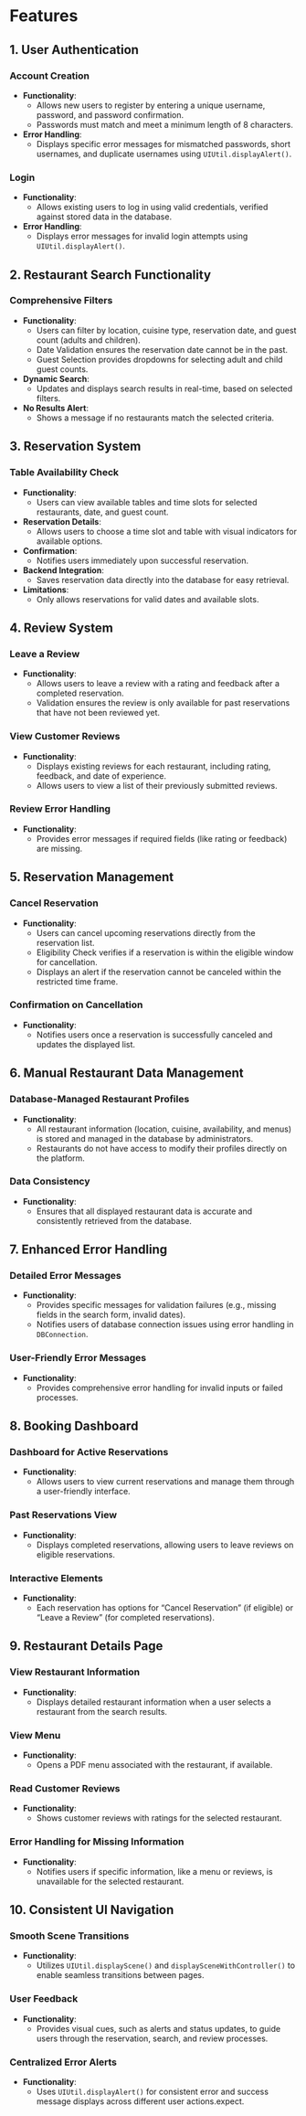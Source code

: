 # Features

## 1. User Authentication

### Account Creation
- **Functionality**:
   - Allows new users to register by entering a unique username, password, and password confirmation.
   - Passwords must match and meet a minimum length of 8 characters.
- **Error Handling**:
   - Displays specific error messages for mismatched passwords, short usernames, and duplicate usernames using `UIUtil.displayAlert()`.

### Login
- **Functionality**:
   - Allows existing users to log in using valid credentials, verified against stored data in the database.
- **Error Handling**:
   - Displays error messages for invalid login attempts using `UIUtil.displayAlert()`.

## 2. Restaurant Search Functionality

### Comprehensive Filters
- **Functionality**:
   - Users can filter by location, cuisine type, reservation date, and guest count (adults and children).
   - Date Validation ensures the reservation date cannot be in the past.
   - Guest Selection provides dropdowns for selecting adult and child guest counts.
- **Dynamic Search**:
   - Updates and displays search results in real-time, based on selected filters.
- **No Results Alert**:
   - Shows a message if no restaurants match the selected criteria.

## 3. Reservation System

### Table Availability Check
- **Functionality**:
   - Users can view available tables and time slots for selected restaurants, date, and guest count.
- **Reservation Details**:
   - Allows users to choose a time slot and table with visual indicators for available options.
- **Confirmation**:
   - Notifies users immediately upon successful reservation.
- **Backend Integration**:
   - Saves reservation data directly into the database for easy retrieval.
- **Limitations**:
   - Only allows reservations for valid dates and available slots.

## 4. Review System

### Leave a Review
- **Functionality**:
   - Allows users to leave a review with a rating and feedback after a completed reservation.
   - Validation ensures the review is only available for past reservations that have not been reviewed yet.

### View Customer Reviews
- **Functionality**:
   - Displays existing reviews for each restaurant, including rating, feedback, and date of experience.
   - Allows users to view a list of their previously submitted reviews.

### Review Error Handling
- **Functionality**:
   - Provides error messages if required fields (like rating or feedback) are missing.

## 5. Reservation Management

### Cancel Reservation
- **Functionality**:
   - Users can cancel upcoming reservations directly from the reservation list.
   - Eligibility Check verifies if a reservation is within the eligible window for cancellation.
   - Displays an alert if the reservation cannot be canceled within the restricted time frame.

### Confirmation on Cancellation
- **Functionality**:
   - Notifies users once a reservation is successfully canceled and updates the displayed list.

## 6. Manual Restaurant Data Management

### Database-Managed Restaurant Profiles
- **Functionality**:
   - All restaurant information (location, cuisine, availability, and menus) is stored and managed in the database by administrators.
   - Restaurants do not have access to modify their profiles directly on the platform.

### Data Consistency
- **Functionality**:
   - Ensures that all displayed restaurant data is accurate and consistently retrieved from the database.

## 7. Enhanced Error Handling

### Detailed Error Messages
- **Functionality**:
   - Provides specific messages for validation failures (e.g., missing fields in the search form, invalid dates).
   - Notifies users of database connection issues using error handling in `DBConnection`.

### User-Friendly Error Messages
- **Functionality**:
   - Provides comprehensive error handling for invalid inputs or failed processes.

## 8. Booking Dashboard

### Dashboard for Active Reservations
- **Functionality**:
   - Allows users to view current reservations and manage them through a user-friendly interface.

### Past Reservations View
- **Functionality**:
   - Displays completed reservations, allowing users to leave reviews on eligible reservations.

### Interactive Elements
- **Functionality**:
   - Each reservation has options for “Cancel Reservation” (if eligible) or “Leave a Review” (for completed reservations).

## 9. Restaurant Details Page

### View Restaurant Information
- **Functionality**:
   - Displays detailed restaurant information when a user selects a restaurant from the search results.

### View Menu
- **Functionality**:
   - Opens a PDF menu associated with the restaurant, if available.

### Read Customer Reviews
- **Functionality**:
   - Shows customer reviews with ratings for the selected restaurant.

### Error Handling for Missing Information
- **Functionality**:
   - Notifies users if specific information, like a menu or reviews, is unavailable for the selected restaurant.

## 10. Consistent UI Navigation

### Smooth Scene Transitions
- **Functionality**:
   - Utilizes `UIUtil.displayScene()` and `displaySceneWithController()` to enable seamless transitions between pages.

### User Feedback
- **Functionality**:
   - Provides visual cues, such as alerts and status updates, to guide users through the reservation, search, and review processes.

### Centralized Error Alerts
- **Functionality**:
   - Uses `UIUtil.displayAlert()` for consistent error and success message displays across different user actions.expect.